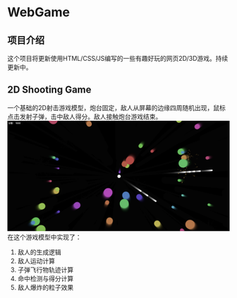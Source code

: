 # WebGame
## 项目介绍
这个项目将更新使用HTML/CSS/JS编写的一些有趣好玩的网页2D/3D游戏。持续更新中。

## 2D Shooting Game
一个基础的2D射击游戏模型，炮台固定，敌人从屏幕的边缘四周随机出现，鼠标点击发射子弹，击中敌人得分。敌人接触炮台游戏结束。
<br>
![image](https://github.com/OliveStar/WebGame/blob/main/2D%20Shooting%20Game/preview.png)
<br>
在这个游戏模型中实现了：  <br>
1. 敌人的生成逻辑
2. 敌人运动计算
3. 子弹飞行物轨迹计算
4. 命中检测与得分计算
5. 敌人爆炸的粒子效果

